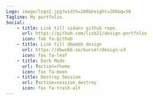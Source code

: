 ```yaml
---
Logo: image/logo1.jpg?width=200&height=200&q=50
Tagline: My portfolio.
Social:
    - title: Link till sidans github repo.
      url: https://github.com/lisb21/design-portfolio
      icon: fab fa-github
    - title: Link till dbwebb design
      url: https://dbwebb.se/kurser/design-v3
      icon: fas fa-leaf
    - title: Dark Mode
      url: ?action=theme
      icon: fas fa-moon
    - title: Destroy Session
      url: ?action=session_destroy
      icon: fas fa-trash-alt
---
```

